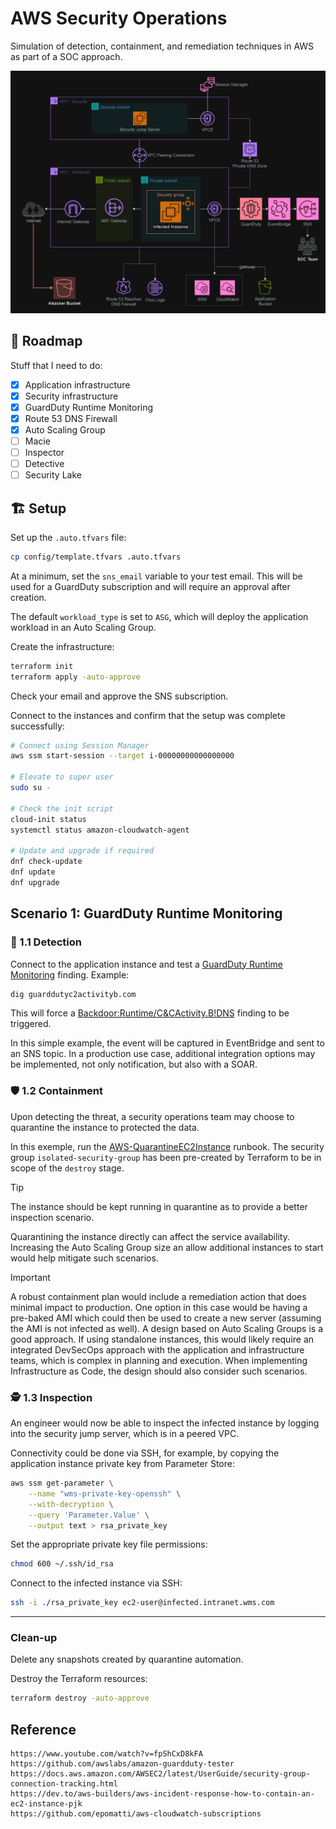 # AWS Security Operations

Simulation of detection, containment, and remediation techniques in AWS as part of a SOC approach.

<img src=".assets/aws-secops.png" />

## 🚀 Roadmap

Stuff that I need to do:

- [x] Application infrastructure
- [x] Security infrastructure
- [x] GuardDuty Runtime Monitoring
- [x] Route 53 DNS Firewall
- [x] Auto Scaling Group
- [ ] Macie
- [ ] Inspector
- [ ] Detective
- [ ] Security Lake

## 🏗️ Setup

Set up the `.auto.tfvars` file:

```sh
cp config/template.tfvars .auto.tfvars
```

At a minimum, set the `sns_email` variable to your test email. This will be used for a GuardDuty subscription and will require an approval after creation.

The default `workload_type` is set to `ASG`, which will deploy the application workload in an Auto Scaling Group.

Create the infrastructure:

```sh
terraform init
terraform apply -auto-approve
```

Check your email and approve the SNS subscription.

Connect to the instances and confirm that the setup was complete successfully:

```sh
# Connect using Session Manager
aws ssm start-session --target i-00000000000000000

# Elevate to super user
sudo su -

# Check the init script
cloud-init status
systemctl status amazon-cloudwatch-agent

# Update and upgrade if required
dnf check-update
dnf update
dnf upgrade
```

## Scenario 1: GuardDuty Runtime Monitoring

### 🚨 1.1 Detection

Connect to the application instance and test a [GuardDuty Runtime Monitoring][3] finding. Example:

```sh
dig guarddutyc2activityb.com
```

This will force a [Backdoor:Runtime/C&CActivity.B!DNS][2] finding to be triggered.

In this simple example, the event will be captured in EventBridge and sent to an SNS topic. In a production use case, additional integration options may be implemented, not only notification, but also with a SOAR.

### 🛡️ 1.2 Containment

Upon detecting the threat, a security operations team may choose to quarantine the instance to protected the data.

In this exemple, run the [AWS-QuarantineEC2Instance][1] runbook. The security group `isolated-security-group` has been pre-created by Terraform to be in scope of the `destroy` stage.

> [!TIP]
> The instance should be kept running in quarantine as to provide a better inspection scenario.

Quarantining the instance directly can affect the service availability. Increasing the Auto Scaling Group size an allow additional instances to start would help mitigate such scenarios.

> [!IMPORTANT]
> A robust containment plan would include a remediation action that does minimal impact to production. One option in this case would be having a pre-baked AMI which could then be used to create a new server (assuming the AMI is not infected as well). A design based on Auto Scaling Groups is a good approach. If using standalone instances, this would likely require an integrated DevSecOps approach with the application and infrastructure teams, which is complex in planning and execution. When implementing Infrastructure as Code, the design should also consider such scenarios.


### 🕵️ 1.3 Inspection

An engineer would now be able to inspect the infected instance by logging into the security jump server, which is in a peered VPC.

Connectivity could be done via SSH, for example, by copying the application instance private key from Parameter Store:

```sh
aws ssm get-parameter \
    --name "wms-private-key-openssh" \
    --with-decryption \
    --query 'Parameter.Value' \
    --output text > rsa_private_key
```

Set the appropriate private key file permissions:

```sh
chmod 600 ~/.ssh/id_rsa
```

Connect to the infected instance via SSH:

```sh
ssh -i ./rsa_private_key ec2-user@infected.intranet.wms.com
```

---

### Clean-up

Delete any snapshots created by quarantine automation.

Destroy the Terraform resources:

```sh
terraform destroy -auto-approve
```

## Reference

```
https://www.youtube.com/watch?v=fpShCxD8kFA
https://github.com/awslabs/amazon-guardduty-tester
https://docs.aws.amazon.com/AWSEC2/latest/UserGuide/security-group-connection-tracking.html
https://dev.to/aws-builders/aws-incident-response-how-to-contain-an-ec2-instance-pjk
https://github.com/epomatti/aws-cloudwatch-subscriptions
```

[1]: https://console.aws.amazon.com/systems-manager/automation/execute/AWS-QuarantineEC2Instance
[2]: https://docs.aws.amazon.com/guardduty/latest/ug/findings-runtime-monitoring.html#backdoor-runtime-ccactivitybdns
[3]: https://docs.aws.amazon.com/guardduty/latest/ug/findings-runtime-monitoring.html
